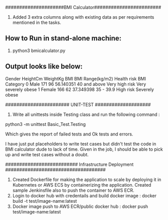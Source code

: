 #####################BMI Calculator########################
1. Added 3 extra columns along with existing data as per requirements mentioned in the tasks. 

How to Run in stand-alone machine:
---------------------------------
1.  python3 bmicalculator.py

Output looks like below:
-----------------------
   Gender  HeightCm  WeightKg        BMI BMI Range(kg/m2)     Health risk         BMI Category
0    Male       171        96  56.140351     40 and above  Very high risk  Very severely obese
1  Female       166        62  37.349398        35 - 39.9       High risk       Severely obese


####################### UNIT-TEST ####################
1. Write all unittests inside Testing class and run the following command :

python3 -m unittest Basic_Test.Testing

Which gives the report of failed tests and Ok tests and errors.

I have just put placeholders to write test cases but didn't test the code in BMI calculator dude to lack of time. Given in the job, I should be able to pick up and write test cases without a doubt.

########################## Infrastructure Deployment ####################################

1. Created Dockerfile for making the application to scale by deploying it in Kubernetes or AWS ECS by containerizing the application. Created sample Jenkinsfile also to push the container to AWS ECR.
2. Login to docker hub with credentails and build docker image : docker build -t test/image-name:latest
3. Docker image push to AWS ECR/public docker hub : docker push test/image-name:latest

